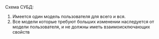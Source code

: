 Схема СУБД: 
1) Имеется один модель пользователя для всего и вся. 
2) Все модели которые требуют больших изменении наследуется от модели пользователя, и не должны иметь взаимоисключающих свойств   


